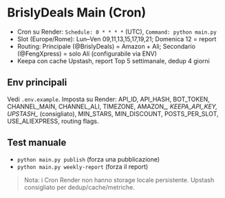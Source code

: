 ﻿# BrislyDeals Main (Cron)

- Cron su Render: `Schedule: 0 * * * *` (UTC), `Command: python main.py`
- Slot (Europe/Rome): Lun–Ven 09,11,13,15,17,19,21; Domenica 12 = report
- Routing: Principale (@BrislyDeals) = Amazon + Ali; Secondario (@FengXpress) = solo Ali (configurabile via ENV)
- Keepa con cache Upstash, report Top 5 settimanale, dedup 4 giorni

## Env principali
Vedi `.env.example`. Imposta su Render: API_ID, API_HASH, BOT_TOKEN, CHANNEL_MAIN, CHANNEL_ALI, TIMEZONE, AMAZON_*,
KEEPA_API_KEY, UPSTASH_* (consigliato), MIN_STARS, MIN_DISCOUNT, POSTS_PER_SLOT, USE_ALIEXPRESS, routing flags.

## Test manuale
- `python main.py publish` (forza una pubblicazione)
- `python main.py weekly-report` (forza il report)

> Nota: i Cron Render non hanno storage locale persistente. Upstash consigliato per dedup/cache/metriche.
